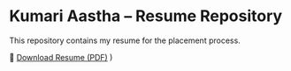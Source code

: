 # Kumari Aastha – Resume Repository

This repository contains my resume for the placement process.

📄 [Download Resume (PDF)](https://github.com/KumariAastha8921/Kumariaastha-Resume/blob/main/KUMARI_AASTHA_Resume2004.pdf)
)
